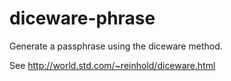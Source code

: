 # diceware-phrase

Generate a passphrase using the diceware method.

See http://world.std.com/~reinhold/diceware.html
